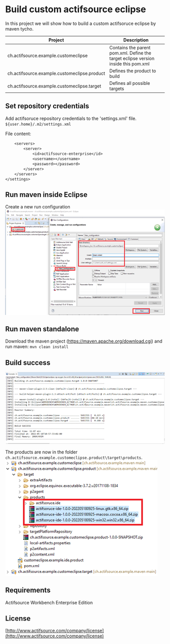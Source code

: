 # Build custom actifsource eclipse
In this project we will show how to build a custom actifsoruce eclipse by maven tycho.

|Project|Description|
|---|---|
|ch.actifsource.example.customeclipse|Contains the parent pom.xml. Define the target eclipse version inside this pom.xml|
|ch.actifsource.example.customeclipse.product|Defines the product to build|
|ch.actifsource.example.customeclipse.target|Defines all possible targets|

## Set repository credentials
Add actifsoruce repository credentials to the 'settings.xml' file. ```${user.home}/.m2/settings.xml```

File content:
```<settings>
    <servers>
        <server>
            <id>actifsource-enterprise</id>
            <username></username>
            <password></password>
        </server>
    </servers>
</settings>
```

## Run maven inside Eclipse
Create a new run configuration
![Eclipse run configuration](images/runinsideeclipse.png)

## Run maven standalone
Download the maven project (https://maven.apache.org/download.cgi)
and run maven: ``` mvn clean install ``` 

## Build success
![Eclipse run configuration](images/consolelog.png)

The products are now in the folder ```ch.actifsource.example.customeclipse.product\target\products```.
![Eclipse run configuration](images/products.png)

## Requirements
Actifsource Workbench Enterprise Edition

## License
[http://www.actifsource.com/company/license](http://www.actifsource.com/company/license)
